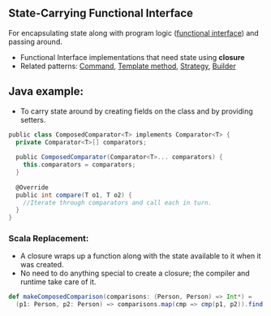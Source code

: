## State-Carrying Functional Interface

For encapsulating state along with program logic ([functional interface](https://github.com/OndrejKucera/knowledge_patterns/blob/master/Functional_Interface.md)) and passing around.

 - Functional Interface implementations that need state using **closure**
 - Related patterns: [Command](), [Template method](), [Strategy](), [Builder]()
 
 ## Java example:
  - To carry state around by creating fields on the class and by providing setters.
  ```scala
  public class ComposedComparator<T> implements Comparator<T> {
    private Comparator<T>[] comparators;
    
    public ComposedComparator(Comparator<T>... comparators) {
      this.comparators = comparators;
    }
    
    @Override
    public int compare(T o1, T o2) {
      //Iterate through comparators and call each in turn.​
    }
  }
  ```
 
 ### Scala Replacement:
  - A closure wraps up a function along with the state available to it when it was created. 
  - No need to do anything special to create a closure; the compiler and runtime take care of it.
  ```scala
  def makeComposedComparison(comparisons: (Person, Person) => Int*) = 	
    (p1: Person, p2: Person) => comparisons.map(cmp => cmp(p1, p2)).find(_ != 0).getOrElse(0)
  ```
